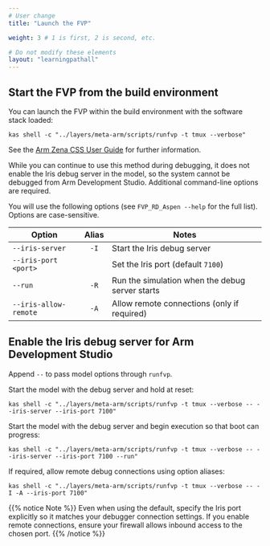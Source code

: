 ```yaml
---
# User change
title: "Launch the FVP"

weight: 3 # 1 is first, 2 is second, etc.

# Do not modify these elements
layout: "learningpathall"
---
```


## Start the FVP from the build environment

You can launch the FVP within the build environment with the software stack loaded:

```command
kas shell -c "../layers/meta-arm/scripts/runfvp -t tmux --verbose"
```

See the [Arm Zena CSS User Guide](https://arm-auto-solutions.docs.arm.com/en/v2.0/rd-aspen/user_guide/reproduce.html#run-the-fvp) for further information.

While you can continue to use this method during debugging, it does not enable the Iris debug server in the model, so the system cannot be debugged from Arm Development Studio. Additional command-line options are required.

You will use the following options (see `FVP_RD_Aspen --help` for the full list). Options are case-sensitive.

| Option                  | Alias | Notes                                                 |
|-------------------------|:-----:|-------------------------------------------------------|
| `--iris-server`         | `-I`  | Start the Iris debug server                           |
| `--iris-port <port>`    |       | Set the Iris port (default `7100`)                    |
| `--run`                 | `-R`  | Run the simulation when the debug server starts       |
| `--iris-allow-remote`   | `-A`  | Allow remote connections (only if required)           |

## Enable the Iris debug server for Arm Development Studio

Append `--` to pass model options through `runfvp`.

Start the model with the debug server and hold at reset:
```command
kas shell -c "../layers/meta-arm/scripts/runfvp -t tmux --verbose -- --iris-server --iris-port 7100"
```

Start the model with the debug server and begin execution so that boot can progress:
```command
kas shell -c "../layers/meta-arm/scripts/runfvp -t tmux --verbose -- --iris-server --iris-port 7100 --run"
```

If required, allow remote debug connections using option aliases:
```command
kas shell -c "../layers/meta-arm/scripts/runfvp -t tmux --verbose -- -I -A --iris-port 7100"
```

{{% notice Note %}}
Even when using the default, specify the Iris port explicitly so it matches your debugger connection settings. If you enable remote connections, ensure your firewall allows inbound access to the chosen port.
{{% /notice %}}
